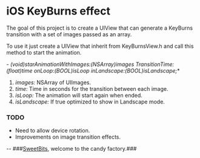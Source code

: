 iOS KeyBurns effect
====================

The goal of this project is to create a UIView that can generate a KeyBurns transition with a set of images passed as an array.

To use it just create a UIView that inherit from KeyBurnsView.h and call this method to start the animation.

**- (void)starAnimationWithImages:(NSArray*)images TransitionTime:(float)time onLoop:(BOOL)isLoop inLandscape:(BOOL)isLandscape;**

1. *images:* NSArray of UIImages.
2. *time:*  Time in seconds for the transition between each image.
3. *isLoop:*  The animation will start again when ended.
4. *isLandscape:*  If true optimized to show in Landscape mode.

### TODO

* Need to allow device rotation.
* Improvements on image transition effects.

--
###[SweetBits](http://www.sweetbits.es/ "SweetBits"), welcome to the candy factory.###